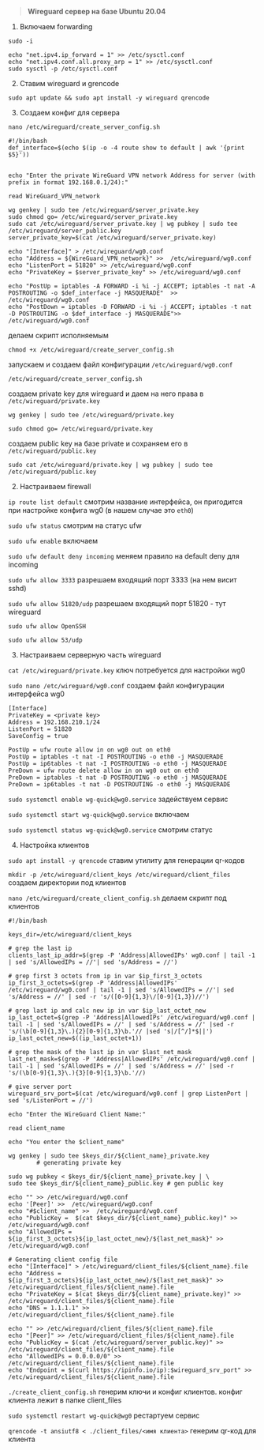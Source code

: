 > **Wireguard сервер на базе Ubuntu 20.04**

1. Включаем forwarding

`sudo -i`

```
echo "net.ipv4.ip_forward = 1" >> /etc/sysctl.conf
echo "net.ipv4.conf.all.proxy_arp = 1" >> /etc/sysctl.conf
sudo sysctl -p /etc/sysctl.conf
```

2. Ставим wireguard и grencode

`sudo apt update && sudo apt install -y wireguard qrencode`

3. Создаем конфиг для сервера 

`nano /etc/wireguard/create_server_config.sh`

```
#!/bin/bash
def_interface=$(echo $(ip -o -4 route show to default | awk '{print $5}'))


echo "Enter the private WireGuard VPN network Address for server (with prefix in format 192.168.0.1/24):"

read WireGuard_VPN_network

wg genkey | sudo tee /etc/wireguard/server_private.key
sudo chmod go= /etc/wireguard/server_private.key
sudo cat /etc/wireguard/server_private.key | wg pubkey | sudo tee /etc/wireguard/server_public.key
server_private_key=$(cat /etc/wireguard/server_private.key)

echo "[Interface]" > /etc/wireguard/wg0.conf
echo "Address = ${WireGuard_VPN_network}" >>  /etc/wireguard/wg0.conf
echo "ListenPort = 51820" >> /etc/wireguard/wg0.conf
echo "PrivateKey = $server_private_key" >> /etc/wireguard/wg0.conf

echo "PostUp = iptables -A FORWARD -i %i -j ACCEPT; iptables -t nat -A POSTROUTING -o $def_interface -j MASQUERADE"  >> /etc/wireguard/wg0.conf
echo "PostDown = iptables -D FORWARD -i %i -j ACCEPT; iptables -t nat -D POSTROUTING -o $def_interface -j MASQUERADE">> /etc/wireguard/wg0.conf

```

делаем скрипт исполняемым

`chmod +x /etc/wireguard/create_server_config.sh`

запускаем и создаем файл конфигурации `/etc/wireguard/wg0.conf`

`/etc/wireguard/create_server_config.sh`





создаем private key для wireguard и даем на него права в `/etc/wireguard/private.key`

```
wg genkey | sudo tee /etc/wireguard/private.key

sudo chmod go= /etc/wireguard/private.key
```

создаем public key на базе private и сохраняем его в `/etc/wireguard/public.key`

`sudo cat /etc/wireguard/private.key | wg pubkey | sudo tee /etc/wireguard/public.key`


2. Настраиваем firewall


`ip route list default`
смотрим название интерфейса, он пригодится при настройке конфига wg0 (в нашем случае это `eth0`)

`sudo ufw status`
смотрим на статус ufw 

`sudo ufw enable`
включаем

`sudo ufw default deny incoming`
меняем правило на default deny для incoming

`sudo ufw allow 3333`
разрешаем входящий порт 3333 (на нем висит sshd)

`sudo ufw allow 51820/udp`
разрешаем входящий порт 51820 - тут wireguard

`sudo ufw allow OpenSSH`

`sudo ufw allow 53/udp`


3. Настраиваем серверную часть wireguard

`cat /etc/wireguard/private.key`
ключ потребуется для настройки wg0

`sudo nano /etc/wireguard/wg0.conf`
создаем файл конфигурации интерфейса wg0

```
[Interface]
PrivateKey = <private key>
Address = 192.168.210.1/24
ListenPort = 51820
SaveConfig = true

PostUp = ufw route allow in on wg0 out on eth0
PostUp = iptables -t nat -I POSTROUTING -o eth0 -j MASQUERADE
PostUp = ip6tables -t nat -I POSTROUTING -o eth0 -j MASQUERADE
PreDown = ufw route delete allow in on wg0 out on eth0
PreDown = iptables -t nat -D POSTROUTING -o eth0 -j MASQUERADE
PreDown = ip6tables -t nat -D POSTROUTING -o eth0 -j MASQUERADE
```

`sudo systemctl enable wg-quick@wg0.service`
задействуем сервис 

`sudo systemctl start wg-quick@wg0.service`
включаем

`sudo systemctl status wg-quick@wg0.service`
смотрим статус 

4.	Настройка клиентов

`sudo apt install -y qrencode`
ставим утилиту для генерации qr-кодов 

`mkdir -p /etc/wireguard/client_keys /etc/wireguard/client_files`
создаем директории под клиентов


`nano /etc/wireguard/create_client_config.sh`
делаем скрипт под клиентов

```
#!/bin/bash

keys_dir=/etc/wireguard/client_keys

# grep the last ip
clients_last_ip_addr=$(grep -P 'Address|AllowedIPs' wg0.conf | tail -1 | sed 's/AllowedIPs = //'| sed 's/Address = //')

# grep first 3 octets from ip in var $ip_first_3_octets
ip_first_3_octets=$(grep -P 'Address|AllowedIPs' /etc/wireguard/wg0.conf | tail -1 | sed 's/AllowedIPs = //'| sed 's/Address = //' | sed -r 's/([0-9]{1,3}\/[0-9]{1,3})//')

# grep last ip and calc new ip in var $ip_last_octet_new
ip_last_octet=$(grep -P 'Address|AllowedIPs' /etc/wireguard/wg0.conf | tail -1 | sed 's/AllowedIPs = //' | sed 's/Address = //' |sed -r 's/(\b[0-9]{1,3}\.){2}[0-9]{1,3}\b.'// |sed 's|/[^/]*$||')
ip_last_octet_new=$((ip_last_octet+1))

# grep the mask of the last ip in var $last_net_mask
last_net_mask=$(grep -P 'Address|AllowedIPs' /etc/wireguard/wg0.conf | tail -1 | sed 's/AllowedIPs = //' | sed 's/Address = //' |sed -r 's/(\b[0-9]{1,3}\.){3}[0-9]{1,3}\b.'//)

# give server port
wireguard_srv_port=$(cat /etc/wireguard/wg0.conf | grep ListenPort | sed 's/ListenPort = //')

echo "Enter the WireGuard Client Name:"

read client_name

echo "You enter the $client_name"

wg genkey | sudo tee $keys_dir/${client_name}_private.key
        # generating private key

sudo wg pubkey < $keys_dir/${client_name}_private.key | \
sudo tee $keys_dir/${client_name}_public.key # gen public key

echo "" >> /etc/wireguard/wg0.conf
echo '[Peer]' >>  /etc/wireguard/wg0.conf
echo "#$client_name" >>  /etc/wireguard/wg0.conf
echo "PublicKey =  $(cat $keys_dir/${client_name}_public.key)" >> /etc/wireguard/wg0.conf
echo "AllowedIPs = ${ip_first_3_octets}${ip_last_octet_new}/${last_net_mask}" >> /etc/wireguard/wg0.conf

# Generating client config file
echo "[Interface]" > /etc/wireguard/client_files/${client_name}.file
echo "Address = ${ip_first_3_octets}${ip_last_octet_new}/${last_net_mask}" >> /etc/wireguard/client_files/${client_name}.file
echo "PrivateKey = $(cat $keys_dir/${client_name}_private.key)" >> /etc/wireguard/client_files/${client_name}.file
echo "DNS = 1.1.1.1" >> /etc/wireguard/client_files/${client_name}.file

echo "" >> /etc/wireguard/client_files/${client_name}.file
echo "[Peer]" >> /etc/wireguard/client_files/${client_name}.file
echo "PublicKey = $(cat /etc/wireguard/server_public.key)" >> /etc/wireguard/client_files/${client_name}.file
echo "AllowedIPs = 0.0.0.0/0" >> /etc/wireguard/client_files/${client_name}.file
echo "Endpoint = $(curl https://ipinfo.io/ip):$wireguard_srv_port" >> /etc/wireguard/client_files/${client_name}.file

```

`./create_client_config.sh`
генерим ключи и конфиг клиентов.
конфиг клиента лежит в папке client_files

`sudo systemctl restart wg-quick@wg0`
рестартуем сервис 

`qrencode -t ansiutf8 < ./client_files/<имя клиента>`
генерим qr-код для клиента 

